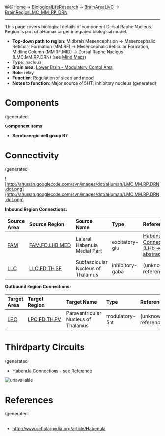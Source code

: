 @@[Home](Home.md) -> [BiologicalLifeResearch](BiologicalLifeResearch.md) -> [BrainAreaLMC](BrainAreaLMC.md) -> [BrainRegionLMC\_MM\_RP\_DRN](BrainRegionLMC_MM_RP_DRN.md)

---


This page covers biological details of component Dorsal Raphe Nucleus.
Region is part of aHuman target integrated biological model.

  * **Top-down path to region**: Midbrain Mesencephalon -> Mesencephalic Reticular Formation (MM.RF) -> Mesencephalic Reticular Formation, Midline Column (MM.RF.MID) -> Dorsal Raphe Nucleus (LMC.MM.RP.DRN) (see [Mind Maps](OverallMindMaps.md))
  * **Type**: nucleus
  * **Brain area**: [Lower Brain - Modulatory Contol Area](BrainAreaLMC.md)
  * **Role**: relay
  * **Function**: Regulation of sleep and mood
  * **Notes to function**: Major source of 5HT; inhibitory nucleus
(generated)
# Components #
(generated)


**Component items**:
  * **Serotonergic cell group B7**

# Connectivity #
(generated)


![http://ahuman.googlecode.com/svn/images/dot/aHuman/LMC.MM.RP.DRN.dot.png](http://ahuman.googlecode.com/svn/images/dot/aHuman/LMC.MM.RP.DRN.dot.png)

**Inbound Region Connections:**

| **Source Area** | **Source Region** | **Source Name** | **Type** | **Reference** |
|:----------------|:------------------|:----------------|:---------|:--------------|
| [FAM](BrainAreaFAM.md) | [FAM.FD.LHB.MED](BrainRegionFAM_FD_LHB_MED.md) | Lateral Habenula Medial Part | excitatory-glu | [Habenula Connections (LHb -> DR, abstract)](http://www.scholarpedia.org/article/Habenula) |
| [LLC](BrainAreaLLC.md) | [LLC.FD.TH.SF](BrainRegionLLC_FD_TH_SF.md) | Subfascicular Nucleus of Thalamus | inhibitory-gaba | (unknown reference) |

**Outbound Region Connections:**

| **Target Area** | **Target Region** | **Target Name** | **Type** | **Reference** |
|:----------------|:------------------|:----------------|:---------|:--------------|
| [LPC](BrainAreaLPC.md) | [LPC.FD.TH.PV](BrainRegionLPC_FD_TH_PV.md) | Paraventricular Nucleus of Thalamus | modulatory-5ht | (unknown reference) |

# Thirdparty Circuits #
(generated)

  * [Habenula Connections](http://www.scholarpedia.org/w/images/thumb/2/2d/Hb-connections-small.jpg/800px-Hb-connections-small.jpg) - see [Reference](http://www.scholarpedia.org/article/Habenula)

<img src='http://www.scholarpedia.org/w/images/thumb/2/2d/Hb-connections-small.jpg/800px-Hb-connections-small.jpg' alt='unavailable'>


<h1>References</h1>
(generated)<br>
<br>
<ul><li><a href='http://www.scholarpedia.org/article/Habenula'>http://www.scholarpedia.org/article/Habenula</a></li></ul>
